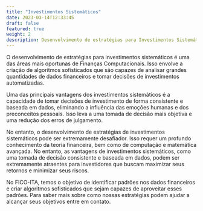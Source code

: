 ```yaml
---
title: "Investimentos Sistemáticos"
date: 2023-03-14T12:33:45
draft: false
featured: true
weight: 2
description: Desenvolvimento de estratégias para Investimentos Sistemáticos
---
```


O desenvolvimento de estratégias para investimentos sistemáticos é uma das áreas mais oportunas de Finanças Computacionais. Isso envolve a criação de algoritmos sofisticados que são capazes de analisar grandes quantidades de dados financeiros e tomar decisões de investimentos automatizadas.

Uma das principais vantagens dos investimentos sistemáticos é a capacidade de tomar decisões de investimento de forma consistente e baseada em dados, eliminando a influência das emoções humanas e dos preconceitos pessoais. Isso leva a uma tomada de decisão mais objetiva e uma redução dos erros de julgamento.

No entanto, o desenvolvimento de estratégias de investimentos sistemáticos pode ser extremamente desafiador. Isso requer um profundo conhecimento da teoria financeira, bem como de computação e matemática avançada. No entanto, as vantagens de investimentos sistemáticos, como uma tomada de decisão consistente e baseada em dados, podem ser extremamente atraentes para investidores que buscam maximizar seus retornos e minimizar seus riscos.

No FICO-ITA, temos o objetivo de identificar padrões nos dados financeiros e criar algoritmos sofisticados que sejam capazes de aproveitar esses padrões. Para saber mais sobre como nossas estratégias podem ajudar a alcançar seus objetivos entre em contato.